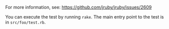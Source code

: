 For more information, see: https://github.com/jruby/jruby/issues/2609

You can execute the test by running `rake`. The main entry point to the test is in `src/foo/test.rb`.

